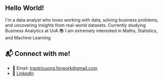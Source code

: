 ## Hello World!
I'm a data analyst who loves working with data, solving business problems, and uncovering insights from real-world datasets. Currently studying Business Analytics at UvA 📚
I am extremely interested in Maths, Statistics, and Machine Learning

## 📬 Connect with me!
- 📧 Email: trantricuong.forwork@gmail.com
- 💼 [LinkedIn](https://www.linkedin.com/in/cuong-tran-0046ba333/)

